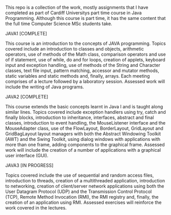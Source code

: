 This repo is a collection of the work, mostly assignments that I have completed as part of Cardiff Universitys part time course in Java Programming. Although this course is part time, it has the same content that the full time Computer Science MSc students take. 

JAVA1 [COMPLETE]

This course is an introduction to the concepts of JAVA programming. Topics covered include an introduction to classes and objects, arithmetic operators, use of methods of the Math class, comparison operators and use of if statement, use of while, do and for loops, creation of applets, keyboard input and exception handling, use of methods of the String and Character classes, text file input, pattern matching, accessor and mutator methods, static variables and static methods and, finally, arrays.  Each meeting comprises of a lecture followed by a laboratory session.  Assessed work will include the writing of Java programs.

JAVA2 [COMPLETE]

This course extends the basic concepts learnt in Java I and is taught along similar lines.  Topics covered include exception handlers using try, catch and finally blocks, introduction to inheritance, interfaces, abstract and final classes, introduction to event handling, the MouseListener interface and the MouseAdapter class, use of the FlowLayout, BorderLayout, GridLayout and GridBagLayout layout managers with both the Abstract Windowing Toolkit (AWT) and the Swing Toolkit, using dialog windows with applications with more than one frame, adding components to the graphical frame. Assessed work will include the creation of a number of applications with a graphical user interface (GUI).

JAVA3 [IN PROGRESS]

Topics covered include the use of sequential and random access files, introduction to threads, creation of a multithreaded application, introduction to networking, creation of client/server network applications using both the User Datagram Protocol (UDP) and the Transmission Control Protocol (TCP), Remote Method Invocation (RMI), the RMI registry and, finally, the creation of an application using RMI.  Assessed exercises will reinforce the work covered in the lectures.

